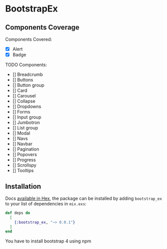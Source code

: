 # BootstrapEx

## Components Coverage
Components Covered:
- [x] Alert
- [x] Badge

TODO Components:
- [] Breadcrumb
- [] Buttons
- [] Button group
- [] Card
- [] Carousel
- [] Collapse
- [] Dropdowns
- [] Forms
- [] Input group
- [] Jumbotron
- [] List group
- [] Modal
- [] Navs
- [] Navbar
- [] Pagination
- [] Popovers
- [] Progress
- [] Scrollspy
- [] Tooltips

## Installation

Docs [available in Hex](https://hexdocs.pm/bootstrap_ex/BootstrapEx.html), the package can be installed
by adding `bootstrap_ex` to your list of dependencies in `mix.exs`:

```elixir
def deps do
  [
    {:bootstrap_ex, "~> 0.0.1"}
  ]
end
```
You have to install bootstrap 4 using npm
